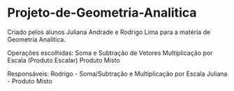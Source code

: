 # Projeto-de-Geometria-Analitica

Criado pelos alunos Juliana Andrade e Rodrigo Lima para a matéria de Geometria Analítica.

Operações escolhidas:
Soma e Subtração de Vetores
Multiplicação por Escala (Produto Escalar)
Produto Misto

Responsáveis:
Rodrigo - Soma/Subtração e Multiplicação por Escala
Juliana - Produto Misto
